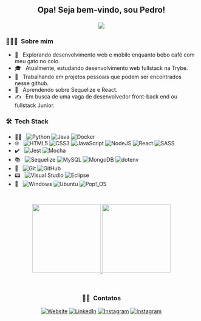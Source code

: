 
<h2 align="center"> 
    <p>Opa! Seja bem-vindo, sou Pedro!</p>
    <img src="https://uploads-ssl.webflow.com/59e7cc1c17dc6c00018dca35/59ed44ba36e5a00001691bce_hi.gif">
</h2>

<h3> 👨🏻‍💻 &nbsp;Sobre mim </h3>

- 🤔 &nbsp; Explorando desenvolvimento web e mobile enquanto bebo café com meu gato no colo.
- 🎓 &nbsp; Atualmente, estudando desenvolvimento web fullstack na Trybe.
- 💼 &nbsp; Trabalhando em projetos pessoais que podem ser encontrados nesse github.
- 🌱 &nbsp; Aprendendo sobre Sequelize e React.
- ✍️ &nbsp; Em busca de uma vaga de desenvolvedor front-back end ou fullstack Junior.

<h3> 🛠 &nbsp;Tech Stack</h3>

- 👨‍💻 &nbsp;
  ![Python](https://img.shields.io/badge/Python-3670A0?style=flat&logo=python&logoColor=ffdd54)
  ![Java](https://img.shields.io/badge/Java-%23ED8B00.svg?style=flat&logo=java&logoColor=white)
  ![Docker](https://img.shields.io/badge/Docker-%230db7ed.svg?style=flat&logo=docker&logoColor=white)
- 🌐 &nbsp;
  ![HTML5](https://img.shields.io/badge/HTML5-%23E34F26.svg?style=flat&logo=html5&logoColor=white)
  ![CSS3](https://img.shields.io/badge/CSS3-%231572B6.svg?style=flat&logo=css3&logoColor=white)
  ![JavaScript](https://img.shields.io/badge/javascript-%23323330.svg?style=flat&logo=javascript&logoColor=%23F7DF1E)
  ![NodeJS](https://img.shields.io/badge/Node.js-6DA55F?style=flat&logo=node.js&logoColor=white)
  ![React](https://img.shields.io/badge/React-%2320232a.svg?style=flat&logo=react&logoColor=%2361DAFB)
  ![SASS](https://img.shields.io/badge/SASS-hotpink.svg?style=flat&logo=SASS&logoColor=white)
- ✔️ &nbsp;
  ![Jest](https://img.shields.io/badge/-Jest-%23C21325?style=flat&logo=jest&logoColor=white)
  ![Mocha](https://img.shields.io/badge/-Mocha-%238D6748?style=flat&logo=mocha&logoColor=white)
- 📚 &nbsp;
  ![Sequelize](https://img.shields.io/badge/Sequelize-52B0E7?style=flat&logo=Sequelize&logoColor=white)
  ![MySQL](https://img.shields.io/badge/Mysql-%2300f.svg?style=flat&logo=mysql&logoColor=white)
  ![MongoDB](https://img.shields.io/badge/MongoDB-%234ea94b.svg?style=flat&logo=mongodb&logoColor=white)
  ![dotenv](https://img.shields.io/badge/.ENV-yellow.svg?style=flat&logo=dotenv&logoColor=white)
- 🐙 &nbsp;
  ![Git](https://img.shields.io/badge/Git-%23F05033.svg?style=flat&logo=git&logoColor=white)
  ![GitHub](https://img.shields.io/badge/Github-%23121011.svg?style=flat&logo=github&logoColor=white)
- 📟 &nbsp;
  ![Visual Studio](https://img.shields.io/badge/Visual%20Studio-5C2D91.svg?style=flat&logo=visual-studio&logoColor=white)
  ![Eclipse](https://img.shields.io/badge/Eclipse-FE7A16.svg?style=flat&logo=Eclipse&logoColor=white)
- 🤖 &nbsp;
  ![Windows](https://img.shields.io/badge/Windows-0078D6?style=flat&logo=windows&logoColor=white)
  ![Ubuntu](https://img.shields.io/badge/Ubuntu-E95420?style=flat&logo=ubuntu&logoColor=white)
  ![Pop!\_OS](https://img.shields.io/badge/Pop!_OS-48B9C7?style=flat&logo=Pop!_OS&logoColor=white)

<br/>
<p align="center">
    <a href="https://github.com/AVS1508" >
      <img height="180em" src="https://github-readme-stats.vercel.app/api?username=PedroSehn&theme=dark&show_icons=true" />
      <img height="180em" src="https://github-readme-stats.vercel.app/api/top-langs/?username=PedroSehn&theme=dark&layout=compact" />
    </a>
</p>
<br/>


<h3 align="center"> 🤝🏻 &nbsp;Contatos </h3>
<p align="center">
<a target="_blank" href="https://pedrosehn.github.io/Portifolio-2022/"><img alt="Website" src="https://img.shields.io/badge/Site%20Pessoal-pedrosehn.github.io/Portifolio2022-important.svg?style=flat&logo=googlechrome&logoColor=white"></a>
<a href="https://www.linkedin.com/in/pedrosehn/"><img alt="LinkedIn" src="https://img.shields.io/badge/Linkedin-%230077B5.svg?style=flat&logo=linkedin&logoColor=white"></a>
<a href="https://www.instagram.com/pedro.shu/"><img alt="Instagram" src="https://img.shields.io/badge/Instagram-%23E4405F.svg?style=flat&logo=Instagram&logoColor=white"></a>
<a href="https://wa.me/5551984574823"><img alt="Instagram" src="https://img.shields.io/badge/WhatsApp-25D366?style=flat&logo=whatsapp&logoColor=white"></a>
</p>
